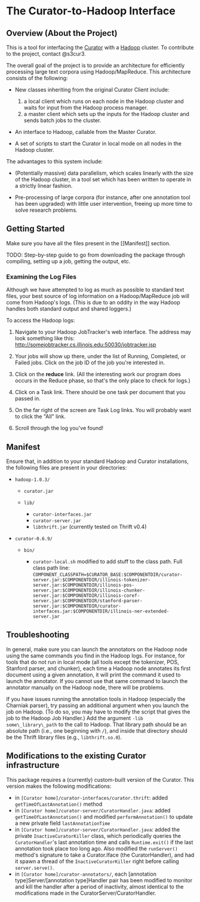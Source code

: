 <!-- -*-Markdown-*- -->

The Curator-to-Hadoop Interface
========================================

Overview (About the Project)
----------------------------------------

This is a tool for interfacing the [Curator](http://cogcomp.cs.illinois.edu/trac/wiki/Curator) with a [Hadoop](http://hadoop.apache.org/) cluster. To contribute to the project, contact @s3cur3.

The overall goal of the project is to provide an architecture for efficiently processing large text corpora using Hadoop/MapReduce. This architecture consists of the following:

* New classes inheriting from the original Curator Client include:  
    1. a local client which runs on each node in the Hadoop cluster and waits for input from the Hadoop process manager.
    2. a master client which sets up the inputs for the Hadoop cluster and sends batch jobs to the cluster.
	
* An interface to Hadoop, callable from the Master Curator.

* A set of scripts to start the Curator in local mode on all nodes in the Hadoop cluster.

The advantages to this system include:

* (Potentially massive) data parallelism, which scales linearly with the size of the Hadoop cluster, in a tool set which has been written to operate in a strictly linear fashion.

* Pre-processing of large corpora (for instance, after one annotation tool has been upgraded) with little user intervention, freeing up more time to solve research problems.

Getting Started
----------------------------------------

Make sure you have all the files present in the [[Manifest]] section.

TODO: Step-by-step guide to go from downloading the package through
compiling, setting up a job, getting the output, etc.

### Examining the Log Files ###

Although we have attempted to log as much as possible to standard text files, your best source of log information on a Hadoop/MapReduce job will come from Hadoop's logs. (This is due to an oddity in the way Hadoop handles both standard output and shared loggers.) 

To access the Hadoop logs:

1. Navigate to your Hadoop JobTracker's web interface. The address may look something like this: http://somejobtracker.cs.illinois.edu:50030/jobtracker.jsp

2. Your jobs will show up there, under the list of Running, Completed, or Failed jobs. Click on the job ID of the job you're interested in.

3. Click on the **reduce** link. (All the interesting work our program does occurs in the Reduce phase, so that's the only place to check for logs.)

4. Click on a Task link. There should be one task per document that you passed in.

5. On the far right of the screen are Task Log links. You will probably want to click the "All" link.

6. Scroll through the log you've found!

Manifest
----------------------------------------

Ensure that, in addition to your standard Hadoop and Curator
installations, the following files are present in your directories:

* `hadoop-1.0.3/`

    * `curator.jar`
    * `lib/`

        * `curator-interfaces.jar`
        * `curator-server.jar`
        * `libthrift.jar` (currently tested on Thrift v0.4)

* `curator-0.6.9/`

    * `bin/`

         * `curator-local.sh` modified to add stuff to the class path. Full class path line: `COMPONENT_CLASSPATH=$CURATOR_BASE:$COMPONENTDIR/curator-server.jar:$COMPONENTDIR/illinois-tokenizer-server.jar:$COMPONENTDIR/illinois-pos-server.jar:$COMPONENTDIR/illinois-chunker-server.jar:$COMPONENTDIR/illinois-coref-server.jar:$COMPONENTDIR/stanford-parser-server.jar:$COMPONENTDIR/curator-interfaces.jar:$COMPONENTDIR/illinois-ner-extended-server.jar`

Troubleshooting
----------------------------------------

In general, make sure you can launch the annotators on the Hadoop node
using the same commands you find in the Hadoop logs. For instance,
for tools that do not run in local mode (all tools except the
tokenizer, POS, Stanford parser, and chunker), each time a Hadoop node
annotates its first document using a given annotation, it will print 
the command it used to launch the annotator. If you cannot use that same 
command to launch the annotator manually on the Hadoop node, there will 
be problems.

If you have issues running the annotation tools in Hadoop (especially
the Charniak parser), try passing an additional argument when you
launch the job on Hadoop. (To do so, you may have to modify the script that
gives the job to the Hadoop Job Handler.) Add the argument 
`-lib some\_library\_path` to the call to Hadoop. That library path 
should be an absolute path (i.e., one beginning with `/`), 
and inside that directory should be the Thrift library files 
(e.g., `libthrift.so.0`).



Modifications to the existing Curator infrastructure
----------------------------------------

This package requires a (currently) custom-built version of the
Curator. This version makes the following modifications:

- in `[Curator home]/curator-interfaces/curator.thrift`: added
  `getTimeOfLastAnnotation()` method
- in `[Curator home]/curator-server/CuratorHandler.java`:
  added `getTimeOfLastAnnotation()` and modified `performAnnotation()`
  to update a new private field `lastAnnotationTime`
- in `[Curator home]/curator-server/CuratorHandler.java`: added the
  private `InactiveCuratorKiller` class, which periodically queries
  the `CuratorHandler`'s last annotation time and calls
  `Runtime.exit()` if the last annotation took place too long
  ago. Also modified the `runServer()` method's signature to take a
  Curator.Iface (the CuratorHandler), and had it spawn a thread of the
  `InactiveCuratorKiller` right before calling `server.serve()`.
- in `[Curator home]/curator-annotators/`, each
  [annotation type]Server/[annotation type]Handler pair has been
  modified to monitor and kill the handler after a period of
  inactivity, almost identical to the modifications made in the
  CuratorServer/CuratorHandler.
  
